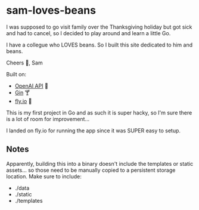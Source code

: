 # sam-loves-beans

I was supposed to go visit family over the Thanksgiving holiday but got sick and
had to cancel, so I decided to play around and learn a little Go.

I have a collegue who LOVES beans. So I built this site dedicated to him and
beans.

Cheers 🍻, Sam

Built on:

- [OpenAI API](https://beta.openai.com/docs/introduction) 🧠
- [Gin](https://github.com/gin-gonic/gin) 🍸
- [fly.io](https://fly.io/) 🚀

This is my first project in Go and as such it is super hacky, so I'm sure there
is a lot of room for improvement...

I landed on fly.io for running the app since it was SUPER easy to setup.

## Notes

Apparently, building this into a binary doesn't include the templates or static
assets... so those need to be manually copied to a persistent storage location.
Make sure to include:

- ./data
- ./static
- ./templates
